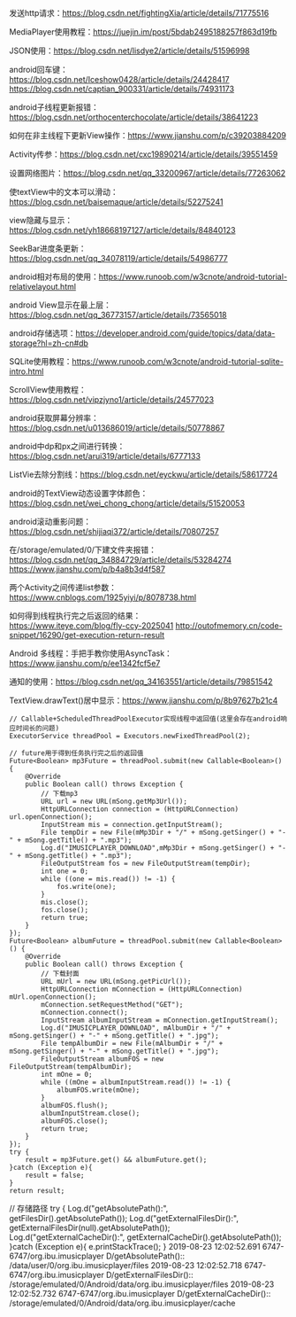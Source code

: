 发送http请求：https://blog.csdn.net/fightingXia/article/details/71775516

MediaPlayer使用教程：https://juejin.im/post/5bdab2495188257f863d19fb

JSON使用：https://blog.csdn.net/lisdye2/article/details/51596998

android回车键：https://blog.csdn.net/Iceshow0428/article/details/24428417
https://blog.csdn.net/captian_900331/article/details/74931173

android子线程更新报错：https://blog.csdn.net/orthocenterchocolate/article/details/38641223

如何在非主线程下更新View操作：https://www.jianshu.com/p/c39203884209

Activity传参：https://blog.csdn.net/cxc19890214/article/details/39551459

设置网络图片：https://blog.csdn.net/qq_33200967/article/details/77263062

使textView中的文本可以滑动：https://blog.csdn.net/baisemaque/article/details/52275241

view隐藏与显示：https://blog.csdn.net/yh18668197127/article/details/84840123

SeekBar进度条更新：https://blog.csdn.net/qq_34078119/article/details/54986777

android相对布局的使用：https://www.runoob.com/w3cnote/android-tutorial-relativelayout.html

android View显示在最上层：https://blog.csdn.net/qq_36773157/article/details/73565018

android存储选项：https://developer.android.com/guide/topics/data/data-storage?hl=zh-cn#db

SQLite使用教程：https://www.runoob.com/w3cnote/android-tutorial-sqlite-intro.html

ScrollView使用教程：https://blog.csdn.net/vipzjyno1/article/details/24577023

android获取屏幕分辨率：https://blog.csdn.net/u013686019/article/details/50778867

android中dp和px之间进行转换：https://blog.csdn.net/arui319/article/details/6777133

ListVie去除分割线：https://blog.csdn.net/eyckwu/article/details/58617724

android的TextView动态设置字体颜色：https://blog.csdn.net/wei_chong_chong/article/details/51520053

android滚动重影问题：https://blog.csdn.net/shijiaqi372/article/details/70807257

在/storage/emulated/0/下建文件夹报错：
https://blog.csdn.net/qq_34884729/article/details/53284274
https://www.jianshu.com/p/b4a8b3d4f587

两个Activity之间传递list参数：https://www.cnblogs.com/1925yiyi/p/8078738.html

如何得到线程执行完之后返回的结果：  
https://www.iteye.com/blog/fly-ccy-2025041
http://outofmemory.cn/code-snippet/16290/get-execution-return-result

Android 多线程：手把手教你使用AsyncTask：https://www.jianshu.com/p/ee1342fcf5e7

通知的使用：https://blog.csdn.net/qq_34163551/article/details/79851542

TextView.drawText()居中显示：https://www.jianshu.com/p/8b97627b21c4
```          
// Callable+ScheduledThreadPoolExecutor实现线程中返回值(这里会存在android响应时间长的问题)
ExecutorService threadPool = Executors.newFixedThreadPool(2);

// future用于得到任务执行完之后的返回值
Future<Boolean> mp3Future = threadPool.submit(new Callable<Boolean>() {
    @Override
    public Boolean call() throws Exception {
        // 下载mp3
        URL url = new URL(mSong.getMp3Url());
        HttpURLConnection connection = (HttpURLConnection) url.openConnection();
        InputStream mis = connection.getInputStream();
        File tempDir = new File(mMp3Dir + "/" + mSong.getSinger() + "-" + mSong.getTitle() + ".mp3");
        Log.d("IMUSICPLAYER_DOWNLOAD",mMp3Dir + mSong.getSinger() + "-" + mSong.getTitle() + ".mp3");
        FileOutputStream fos = new FileOutputStream(tempDir);
        int one = 0;
        while ((one = mis.read()) != -1) {
            fos.write(one);
        }
        mis.close();
        fos.close();
        return true;
    }
});
Future<Boolean> albumFuture = threadPool.submit(new Callable<Boolean>() {
    @Override
    public Boolean call() throws Exception {
        // 下载封面
        URL mUrl = new URL(mSong.getPicUrl());
        HttpURLConnection mConnection = (HttpURLConnection) mUrl.openConnection();
        mConnection.setRequestMethod("GET");
        mConnection.connect();
        InputStream albumInputStream = mConnection.getInputStream();
        Log.d("IMUSICPLAYER_DOWNLOAD", mAlbumDir + "/" + mSong.getSinger() + "-" + mSong.getTitle() + ".jpg");
        File tempAlbumDir = new File(mAlbumDir + "/" + mSong.getSinger() + "-" + mSong.getTitle() + ".jpg");
        FileOutputStream albumFOS = new FileOutputStream(tempAlbumDir);
        int mOne = 0;
        while ((mOne = albumInputStream.read()) != -1) {
            albumFOS.write(mOne);
        }
        albumFOS.flush();
        albumInputStream.close();
        albumFOS.close();
        return true;
    }
});
try {
    result = mp3Future.get() && albumFuture.get();
}catch (Exception e){
    result = false;
}
return result;
```            
// 存储路径
try {
    Log.d("getAbsolutePath():", getFilesDir().getAbsolutePath());
    Log.d("getExternalFilesDir():", getExternalFilesDir(null).getAbsolutePath());
    Log.d("getExternalCacheDir():", getExternalCacheDir().getAbsolutePath());
}catch (Exception e){
    e.printStackTrace();
}
2019-08-23 12:02:52.691 6747-6747/org.ibu.imusicplayer D/getAbsolutePath():: /data/user/0/org.ibu.imusicplayer/files
2019-08-23 12:02:52.718 6747-6747/org.ibu.imusicplayer D/getExternalFilesDir():: /storage/emulated/0/Android/data/org.ibu.imusicplayer/files
2019-08-23 12:02:52.732 6747-6747/org.ibu.imusicplayer D/getExternalCacheDir():: /storage/emulated/0/Android/data/org.ibu.imusicplayer/cache
